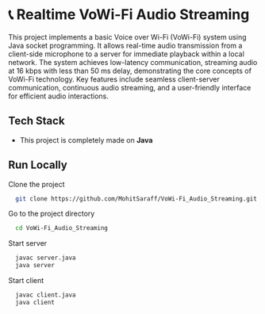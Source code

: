 
# 📞 Realtime VoWi-Fi Audio Streaming

This project implements a basic Voice over Wi-Fi (VoWi-Fi) system using Java socket programming. It allows real-time audio transmission from a client-side microphone to a server for immediate playback within a local network. The system achieves low-latency communication, streaming audio at 16 kbps with less than 50 ms delay, demonstrating the core concepts of VoWi-Fi technology. Key features include seamless client-server communication, continuous audio streaming, and a user-friendly interface for efficient audio interactions.


## Tech Stack

- This project is completely made on **Java**


## Run Locally

Clone the project

```bash
  git clone https://github.com/MohitSaraff/VoWi-Fi_Audio_Streaming.git
```

Go to the project directory

```bash
  cd VoWi-Fi_Audio_Streaming
```

Start server

```bash
  javac server.java
  java server
```

Start client

```bash
  javac client.java
  java client
```